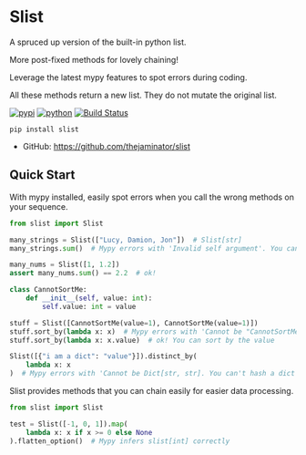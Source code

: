 # Slist
A spruced up version of the built-in python list.

More post-fixed methods for lovely chaining!

Leverage the latest mypy features to spot errors during coding.

All these methods return a new list. They do not mutate the original list.


[![pypi](https://img.shields.io/pypi/v/slist.svg)](https://pypi.org/project/slist)
[![python](https://img.shields.io/pypi/pyversions/slist.svg)](https://pypi.org/project/slist)
[![Build Status](https://github.com/thejaminator/slist/actions/workflows/dev.yml/badge.svg)](https://github.com/thejaminator/slist/actions/workflows/dev.yml)

```
pip install slist
```


* GitHub: <https://github.com/thejaminator/slist>


## Quick Start
With mypy installed, easily spot errors when you call the wrong methods on your sequence.

```python
from slist import Slist

many_strings = Slist(["Lucy, Damion, Jon"])  # Slist[str]
many_strings.sum()  # Mypy errors with 'Invalid self argument'. You can't sum a sequence of strings!

many_nums = Slist([1, 1.2])
assert many_nums.sum() == 2.2  # ok!

class CannotSortMe:
    def __init__(self, value: int):
        self.value: int = value

stuff = Slist([CannotSortMe(value=1), CannotSortMe(value=1)])
stuff.sort_by(lambda x: x)  # Mypy errors with 'Cannot be "CannotSortMe"'. There isn't a way to sort by the class itself
stuff.sort_by(lambda x: x.value)  # ok! You can sort by the value

Slist([{"i am a dict": "value"}]).distinct_by(
    lambda x: x
)  # Mypy errors with 'Cannot be Dict[str, str]. You can't hash a dict itself
```

Slist provides methods that you can chain easily for easier data processing.
```python
from slist import Slist

test = Slist([-1, 0, 1]).map(
    lambda x: x if x >= 0 else None
).flatten_option()  # Mypy infers slist[int] correctly
```
